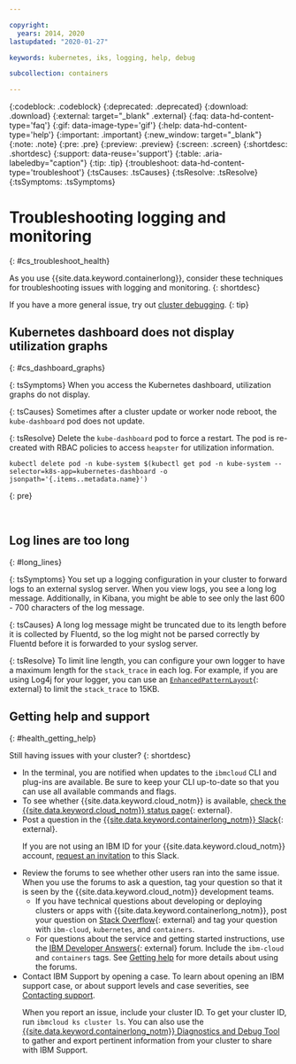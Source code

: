 ```yaml
---

copyright:
  years: 2014, 2020
lastupdated: "2020-01-27"

keywords: kubernetes, iks, logging, help, debug

subcollection: containers

---
```


{:codeblock: .codeblock}
{:deprecated: .deprecated}
{:download: .download}
{:external: target="_blank" .external}
{:faq: data-hd-content-type='faq'}
{:gif: data-image-type='gif'}
{:help: data-hd-content-type='help'}
{:important: .important}
{:new_window: target="_blank"}
{:note: .note}
{:pre: .pre}
{:preview: .preview}
{:screen: .screen}
{:shortdesc: .shortdesc}
{:support: data-reuse='support'}
{:table: .aria-labeledby="caption"}
{:tip: .tip}
{:troubleshoot: data-hd-content-type='troubleshoot'}
{:tsCauses: .tsCauses}
{:tsResolve: .tsResolve}
{:tsSymptoms: .tsSymptoms}


# Troubleshooting logging and monitoring
{: #cs_troubleshoot_health}

As you use {{site.data.keyword.containerlong}}, consider these techniques for troubleshooting issues with logging and monitoring.
{: shortdesc}

If you have a more general issue, try out [cluster debugging](/docs/containers?topic=containers-cs_troubleshoot).
{: tip}

## Kubernetes dashboard does not display utilization graphs
{: #cs_dashboard_graphs}

{: tsSymptoms}
When you access the Kubernetes dashboard, utilization graphs do not display.

{: tsCauses}
Sometimes after a cluster update or worker node reboot, the `kube-dashboard` pod does not update.

{: tsResolve}
Delete the `kube-dashboard` pod to force a restart. The pod is re-created with RBAC policies to access `heapster` for utilization information.

  ```
  kubectl delete pod -n kube-system $(kubectl get pod -n kube-system --selector=k8s-app=kubernetes-dashboard -o jsonpath='{.items..metadata.name}')
  ```
  {: pre}

<br />


## Log lines are too long
{: #long_lines}

{: tsSymptoms}
You set up a logging configuration in your cluster to forward logs to an external syslog server. When you view logs, you see a long log message. Additionally, in Kibana, you might be able to see only the last 600 - 700 characters of the log message.

{: tsCauses}
A long log message might be truncated due to its length before it is collected by Fluentd, so the log might not be parsed correctly by Fluentd before it is forwarded to your syslog server.

{: tsResolve}
To limit line length, you can configure your own logger to have a maximum length for the `stack_trace` in each log. For example, if you are using Log4j for your logger, you can use an [`EnhancedPatternLayout`](http://logging.apache.org/log4j/1.2/apidocs/org/apache/log4j/EnhancedPatternLayout.html){: external} to limit the `stack_trace` to 15KB.

## Getting help and support
{: #health_getting_help}

Still having issues with your cluster?
{: shortdesc}

-  In the terminal, you are notified when updates to the `ibmcloud` CLI and plug-ins are available. Be sure to keep your CLI up-to-date so that you can use all available commands and flags.
-   To see whether {{site.data.keyword.cloud_notm}} is available, [check the {{site.data.keyword.cloud_notm}} status page](https://cloud.ibm.com/status?selected=status){: external}.
-   Post a question in the [{{site.data.keyword.containerlong_notm}} Slack](https://ibm-container-service.slack.com){: external}.<p class="tip">If you are not using an IBM ID for your {{site.data.keyword.cloud_notm}} account, [request an invitation](https://cloud.ibm.com/kubernetes/slack) to this Slack.</p>
-   Review the forums to see whether other users ran into the same issue. When you use the forums to ask a question, tag your question so that it is seen by the {{site.data.keyword.cloud_notm}} development teams.
    -   If you have technical questions about developing or deploying clusters or apps with {{site.data.keyword.containerlong_notm}}, post your question on [Stack Overflow](https://stackoverflow.com/questions/tagged/ibm-cloud+containers){: external} and tag your question with `ibm-cloud`, `kubernetes`, and `containers`.
    -   For questions about the service and getting started instructions, use the [IBM Developer Answers](https://developer.ibm.com/answers/topics/containers/?smartspace=bluemix){: external} forum. Include the `ibm-cloud` and `containers` tags.
    See [Getting help](/docs/get-support?topic=get-support-getting-customer-support#using-avatar) for more details about using the forums.
-   Contact IBM Support by opening a case. To learn about opening an IBM support case, or about support levels and case severities, see [Contacting support](/docs/get-support?topic=get-support-getting-customer-support).<p class="tip">When you report an issue, include your cluster ID. To get your cluster ID, run `ibmcloud ks cluster ls`. You can also use the [{{site.data.keyword.containerlong_notm}} Diagnostics and Debug Tool](/docs/containers?topic=containers-cs_troubleshoot#debug_utility) to gather and export pertinent information from your cluster to share with IBM Support.</p>

